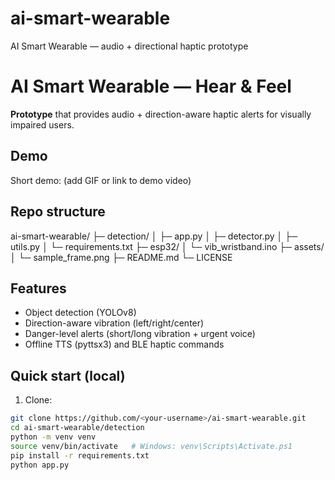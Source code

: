 # ai-smart-wearable
AI Smart Wearable — audio + directional haptic prototype
# AI Smart Wearable — Hear & Feel

**Prototype** that provides audio + direction-aware haptic alerts for visually impaired users.

## Demo
Short demo: (add GIF or link to demo video)

## Repo structure
ai-smart-wearable/
├─ detection/
│  ├─ app.py
│  ├─ detector.py
│  ├─ utils.py
│  └─ requirements.txt
├─ esp32/
│  └─ vib_wristband.ino
├─ assets/
│  └─ sample_frame.png
├─ README.md
└─ LICENSE
## Features
- Object detection (YOLOv8)
- Direction-aware vibration (left/right/center)
- Danger-level alerts (short/long vibration + urgent voice)
- Offline TTS (pyttsx3) and BLE haptic commands

## Quick start (local)
1. Clone:
```bash
git clone https://github.com/<your-username>/ai-smart-wearable.git
cd ai-smart-wearable/detection
python -m venv venv
source venv/bin/activate   # Windows: venv\Scripts\Activate.ps1
pip install -r requirements.txt
python app.py
